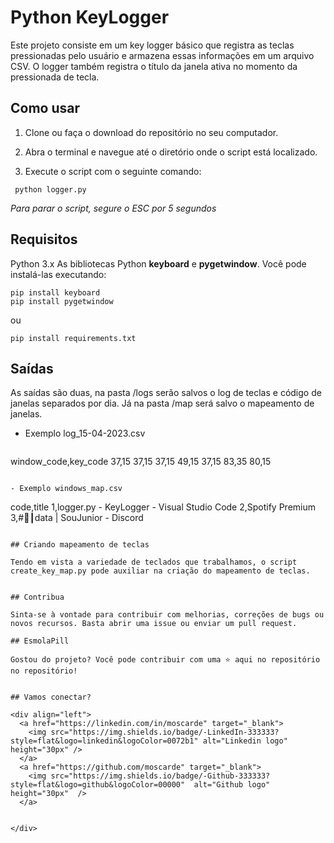 # Python KeyLogger

Este projeto consiste em um key logger básico que registra as teclas pressionadas pelo usuário e armazena essas informações em um arquivo CSV. O logger também registra o título da janela ativa no momento da pressionada de tecla.



## Como usar

1. Clone ou faça o download do repositório no seu computador.

2. Abra o terminal e navegue até o diretório onde o script está localizado.

3. Execute o script com o seguinte comando:


```shell
 python logger.py
```

_Para parar o script, segure o ESC por 5 segundos_

## Requisitos 

Python 3.x
As bibliotecas Python **keyboard** e **pygetwindow**. Você pode instalá-las executando:

```
pip install keyboard
pip install pygetwindow
```

ou

```
pip install requirements.txt
```

## Saídas

As saídas são duas, na pasta /logs serão salvos o log de teclas e código de janelas separados por dia. Já na pasta /map será salvo o mapeamento de janelas. 

- Exemplo log_15-04-2023.csv

  ```
window_code,key_code
37,15
37,15
37,15
49,15
37,15
83,35
80,15
  ```

- Exemplo windows_map.csv

```
code,title
1,logger.py - KeyLogger - Visual Studio Code
2,Spotify Premium
3,#🥤┃data | SouJunior - Discord

```

## Criando mapeamento de teclas

Tendo em vista a variedade de teclados que trabalhamos, o script create_key_map.py pode auxiliar na criação do mapeamento de teclas.


## Contribua

Sinta-se à vontade para contribuir com melhorias, correções de bugs ou novos recursos. Basta abrir uma issue ou enviar um pull request.

## EsmolaPill

Gostou do projeto? Você pode contribuir com uma ⭐️ aqui no repositório no repositório!


## Vamos conectar?

<div align="left">
  <a href="https://linkedin.com/in/moscarde" target="_blank">
    <img src="https://img.shields.io/badge/-LinkedIn-333333?style=flat&logo=linkedin&logoColor=0072b1" alt="Linkedin logo" height="30px" />
  </a>
  <a href="https://github.com/moscarde" target="_blank">
    <img src="https://img.shields.io/badge/-Github-333333?style=flat&logo=github&logoColor=00000"  alt="Github logo" height="30px"  />
  </a>
    
  
</div>